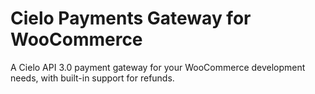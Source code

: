 # Cielo Payments Gateway for WooCommerce

A Cielo API 3.0 payment gateway for your WooCommerce development needs, with built-in support for refunds.

